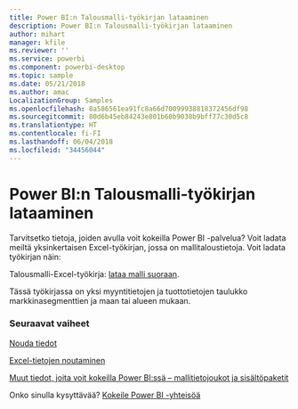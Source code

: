 ```yaml
---
title: Power BI:n Talousmalli-työkirjan lataaminen
description: Power BI:n Talousmalli-työkirjan lataaminen
author: mihart
manager: kfile
ms.reviewer: ''
ms.service: powerbi
ms.component: powerbi-desktop
ms.topic: sample
ms.date: 05/21/2018
ms.author: amac
LocalizationGroup: Samples
ms.openlocfilehash: 8a586561ea91fc8a66d70099938818372456df98
ms.sourcegitcommit: 80d6b45eb84243e801b60b9038b9bff77c30d5c8
ms.translationtype: HT
ms.contentlocale: fi-FI
ms.lasthandoff: 06/04/2018
ms.locfileid: "34456044"
---
```

# <a name="download-the-financial-sample-workbook-for-power-bi"></a>Power BI:n Talousmalli-työkirjan lataaminen
Tarvitsetko tietoja, joiden avulla voit kokeilla Power BI -palvelua? Voit ladata meiltä yksinkertaisen Excel-työkirjan, jossa on mallitaloustietoja.  Voit ladata työkirjan näin:

Talousmalli-Excel-työkirja: [lataa malli suoraan](http://go.microsoft.com/fwlink/?LinkID=521962).

Tässä työkirjassa on yksi myyntitietojen ja tuottotietojen taulukko markkinasegmenttien ja maan tai alueen mukaan.

### <a name="next-steps"></a>Seuraavat vaiheet
[Nouda tiedot](service-get-data.md)

[Excel-tietojen noutaminen](service-excel-workbook-files.md)

[Muut tiedot, joita voit kokeilla Power BI:ssä – mallitietojoukot ja sisältöpaketit](sample-datasets.md)

Onko sinulla kysyttävää? [Kokeile Power BI -yhteisöä](http://community.powerbi.com/)

